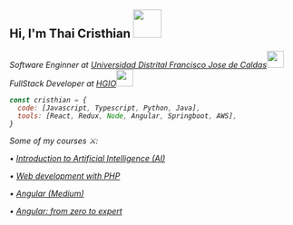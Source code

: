 <h2> Hi, I'm Thai Cristhian <img src="https://media.giphy.com/media/mGcNjsfWAjY5AEZNw6/giphy.gif" width="50"></h2>

<p><em>Software Enginner at <a href="https://www.udistrital.edu.co/inicio">Universidad Distrital Francisco Jose de Caldas</a><img src="https://media.giphy.com/media/fYSnHlufseco8Fh93Z/giphy.gif" width="30"></br>FullStack Developer at <a href="https://hgio.co/">HGIO</a><img src="https://media.giphy.com/media/WUlplcMpOCEmTGBtBW/giphy.gif" width="30"> 

```javascript
const cristhian = {
  code: [Javascript, Typescript, Python, Java],
  tools: [React, Redux, Node, Angular, Springboot, AWS],
}
```

Some of my courses ⚔️:

• [Introduction to Artificial Intelligence (AI)](https://www.coursera.org/account/accomplishments/verify/PBQA95ACCM35?utm_source=link&utm_medium=certificate&utm_content=cert_image&utm_campaign=sharing_cta&utm_product=course)

• [Web development with PHP ](https://drive.google.com/file/d/1mdzdTFj_viuMW_wK2tZt85z5weizTsM-/view)

• [Angular (Medium)](https://www.hackerrank.com/certificates/f0f99518a24a)

• [Angular: from zero to expert](https://www.udemy.com/certificate/UC-569d0c60-6c9d-4f20-8270-4b4c791e8c59/?utm_campaign=email&utm_medium=email&utm_source=sendgrid.com)

